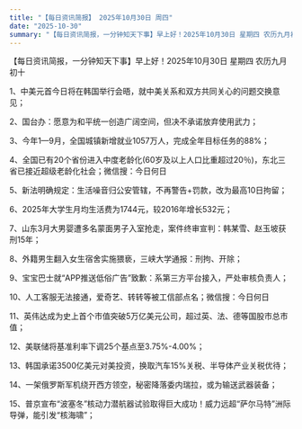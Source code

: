 ```yaml
---
title: "【每日资讯简报】 2025年10月30日 周四"
date: "2025-10-30"
summary: "【每日资讯简报，一分钟知天下事】早上好！2025年10月30日 星期四 农历九月初十"
---
```


【每日资讯简报，一分钟知天下事】早上好！2025年10月30日  星期四  农历九月初十

1、中美元首今日将在韩国举行会晤，就中美关系和双方共同关心的问题交换意见；

2、国台办：愿意为和平统一创造广阔空间，但决不承诺放弃使用武力；

3、今年1—9月，全国城镇新增就业1057万人，完成全年目标任务的88%；

4、全国已有20个省份进入中度老龄化(60岁及以上人口比重超过20％)，东北三省已接近超级老龄化社会；微信搜：今日何日

5、新法明确规定：生活噪音归公安管辖，不再警告+罚款，改为最高10日拘留；

6、2025年大学生月均生活费为1744元，较2016年增长532元；

7、山东3月大男婴遭多名蒙面男子入室抢走，案件终审宣判：韩某雪、赵玉坡获刑15年；

8、外籍男生翻入女生宿舍实施猥亵，三峡大学通报：刑拘、开除；

9、宝宝巴士就“APP推送低俗广告”致歉：系第三方平台接入，严处审核负责人；

10、人工客服无法接通，爱奇艺、转转等被工信部点名；微信搜：今日何日

11、英伟达成为史上首个市值突破5万亿美元公司，超过英、法、德等国股市总市值；

12、美联储将基准利率下调25个基点至3.75%-4.00%；

13、韩国承诺3500亿美元对美投资，换取汽车15%关税、半导体产业关税优待；

14、一架俄罗斯军机绕开西方领空，秘密降落委内瑞拉，或为输送武器装备；

15、普京宣布“波塞冬”核动力潜航器试验取得巨大成功！威力远超“萨尔马特”洲际导弹，能引发“核海啸”；